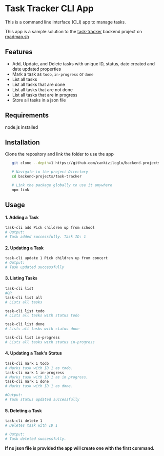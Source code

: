 # Task Tracker CLI App
This is a command line interface (CLI) app to manage tasks.

This app is a sample solution to the [task-tracker](https://roadmap.sh/projects/task-tracker) backend project on [roadmap.sh](https://roadmap.sh)

## Features
- Add, Update, and Delete tasks with unique ID, status, date created and date updated properties
- Mark a task as `todo`, `in-progress` or `done`
- List all tasks
- List all tasks that are done
- List all tasks that are not done
- List all tasks that are in progress
- Store all tasks in a json file

## Requirements
node.js installed

## Installation
Clone the repository and link the folder to use the app

```bash
   git clone --depth=1 https://github.com/cankiziloglu/backend-projects

   # Navigate to the project Directory
   cd backend-projects/task-tracker

   # Link the package globally to use it anywhere
   npm link
   ```

## Usage
#### 1. Adding a Task
```bash
task-cli add Pick children up from school
# Output:
# Task added successfully. Task ID: 1
```

#### 2. Updating a Task
```bash
task-cli update 1 Pick children up from concert
# Output:
# Task updated successfully
```
#### 3. Listing Tasks
```bash
task-cli list
#OR
task-cli list all
# Lists all tasks

task-cli list todo
# Lists all tasks with status todo

task-cli list done
# Lists all tasks with status done

task-cli list in-progress
# Lists all tasks with status in-progress
```
#### 4. Updating a Task's Status
```bash
task-cli mark 1 todo
# Marks task with ID 1 as todo. 
task-cli mark 1 in-progress
# Marks task with ID 1 as in progress. 
task-cli mark 1 done
# Marks task with ID 1 as done. 

#Output:
# Task status updated successfully
```

#### 5. Deleting a Task
```bash
task-cli delete 1
# Deletes task with ID 1

# Output:
# Task deleted successfully.
```

  **If no json file is provided the app will create one with the first command.**